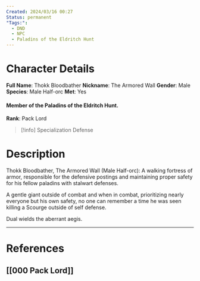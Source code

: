 ```yaml
---
Created: 2024/03/16 00:27
Status: permanent
"Tags:":
  - DND
  - NPC
  - Paladins of the Eldritch Hunt
---
```

# Character Details
**Full Name**: Thokk Bloodbather
**Nickname**: The Armored Wall
**Gender**: Male
**Species**: Male Half-orc
**Met**: Yes
#### Member of the Paladins of the Eldritch Hunt.
**Rank**: Pack Lord

> [!info] Specialization
Defense

# Description

Thokk Bloodbather, The Armored Wall (Male Half-orc): A walking fortress of armor, responsible for the defensive postings and maintaining proper safety for his fellow paladins with stalwart defenses. 

A gentle giant outside of combat and when in combat, prioritizing nearly everyone but his own safety, no one can remember a time he was seen killing a Scourge outside of self defense. 

Dual wields the aberrant aegis.

---
# References
## [[000 Pack Lord]]